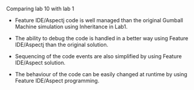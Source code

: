 Comparing lab 10 with lab 1

-  Feature IDE/Aspectj code is well managed than the original Gumball Machine simulation using Inheritance in Lab1. 

- The ability to debug the code is handled in a better way using Feature IDE/Aspectj than 
the original solution.

- Sequencing of the code events are also simplified by using Feature IDE/Aspect solution.

- The behaviour of the code can be easily changed at runtime by using Feature IDE/Aspect programming.
